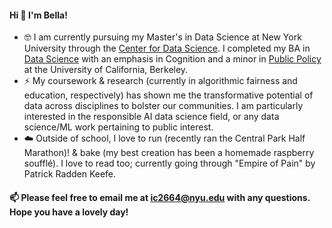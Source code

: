 #### Hi 👋 I'm Bella!

- 🤓 I am currently pursuing my Master's in Data Science at New York University through the [Center for Data Science](https://cds.nyu.edu/). I completed my BA in [Data Science](https://cdss.berkeley.edu/academics/data-science-undergraduate-studies/data-science-major) with an emphasis in Cognition and a minor in [Public Policy](https://guide.berkeley.edu/undergraduate/degree-programs/public-policy/) at the University of California, Berkeley.
- ⚡️ My coursework & research (currently in algorithmic fairness and education, respectively) has shown me the transformative potential of data across disciplines to bolster our communities. I am particularly interested in the responsible AI data science field, or any data science/ML work pertaining to public interest.
- ☁️ Outside of school, I love to run (recently ran the Central Park Half Marathon)! & bake (my best creation has been a homemade raspberry soufflé). I love to read too; currently going through "Empire of Pain" by Patrick Radden Keefe.

#### 📫 Please feel free to email me at ic2664@nyu.edu with any questions. Hope you have a lovely day!
